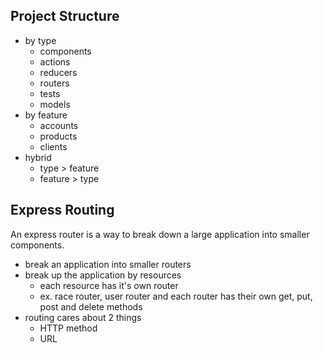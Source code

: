 ## Project Structure

- by type
  - components
  - actions
  - reducers
  - routers
  - tests
  - models
- by feature
  - accounts
  - products
  - clients
- hybrid
  - type > feature
  - feature > type

## Express Routing

An express router is a way to break down a large application into smaller components.

- break an application into smaller routers
- break up the application by resources
  - each resource has it's own router
  - ex. race router, user router and each router has their own get, put, post and delete methods
- routing cares about 2 things
  - HTTP method
  - URL
